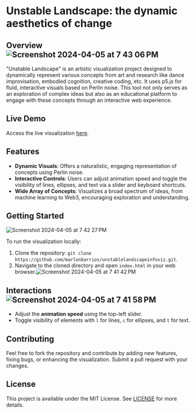 # Unstable Landscape: the dynamic aesthetics of change
## Overview![Screenshot 2024-04-05 at 7 43 06 PM](https://github.com/marlonbarrios/unstablelandscapeinfoviz/assets/90220317/80fbfc07-760f-4874-b005-ed1f2cdc5f69)


"Unstable Landscape" is an artistic visualization project designed to dynamically represent various concepts from art and research like dance improvisation, embodied cognition, creative coding, etc. It uses p5.js for fluid, interactive visuals based on Perlin noise. This tool not only serves as an exploration of complex ideas but also as an educational platform to engage with these concepts through an interactive web experience.

## Live Demo

Access the live visualization [here](https://marlonbarrios.github.io/unstablelandscapeinfoviz/).

## Features

- **Dynamic Visuals**: Offers a naturalistic, engaging representation of concepts using Perlin noise.
- **Interactive Controls**: Users can adjust animation speed and toggle the visibility of lines, ellipses, and text via a slider and keyboard shortcuts.
- **Wide Array of Concepts**: Visualizes a broad spectrum of ideas, from machine learning to Web3, encouraging exploration and understanding.

## Getting Started
![Screenshot 2024-04-05 at 7 42 27 PM](https://github.com/marlonbarrios/unstablelandscapeinfoviz/assets/90220317/def387c2-2bd7-4395-8ad0-ef2ed1480588)

To run the visualization locally:
1. Clone the repository: `git clone https://github.com/marlonbarrios/unstablelandscapeinfoviz.git`.
2. Navigate to the cloned directory and open `index.html` in your web browser.![Screenshot 2024-04-05 at 7 41 42 PM](https://github.com/marlonbarrios/unstablelandscapeinfoviz/assets/90220317/7544c3ad-aa81-426d-b986-94700f1d3d2e)

  

## Interactions![Screenshot 2024-04-05 at 7 41 58 PM](https://github.com/marlonbarrios/unstablelandscapeinfoviz/assets/90220317/d880f9f1-473d-4e33-945e-724a06f58e67)


- Adjust the **animation speed** using the top-left slider.
- Toggle visibility of elements with `l` for lines, `c` for ellipses, and `t` for text.

## Contributing

Feel free to fork the repository and contribute by adding new features, fixing bugs, or enhancing the visualization. Submit a pull request with your changes.

## License

This project is available under the MIT License. See [LICENSE](LICENSE) for more details.
